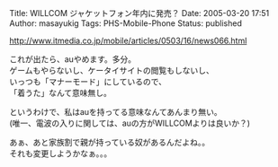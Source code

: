 Title: WILLCOM ジャケットフォン年内に発売？
Date: 2005-03-20 17:51
Author: masayukig
Tags: PHS-Mobile-Phone
Status: published

<http://www.itmedia.co.jp/mobile/articles/0503/16/news066.html>

これが出たら、auやめます。多分。  
ゲームもやらないし、ケータイサイトの閲覧もしないし、  
いっつも「マナーモード」にしているので、  
「着うた」なんて意味無し。

というわけで、私はauを持ってる意味なんてあんまり無い。  
(唯一、電波の入りに関しては、auの方がWILLCOMよりは良いか？)

あぁ、あと家族割で親が持っている奴があるんだよね。。  
それも変更しようかなぁ。。。
